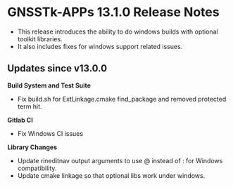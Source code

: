 GNSSTk-APPs 13.1.0 Release Notes
========================

 * This release introduces the ability to do windows builds with optional toolkit libraries.
 * It also includes fixes for windows support related issues.

Updates since v13.0.0
---------------------

**Build System and Test Suite**
  * Fix build.sh for ExtLinkage.cmake find_package and removed protected term hit.

**Gitlab CI**
  * Fix Windows CI issues 

**Library Changes**
  * Update rineditnav output arguments to use @ instead of : for Windows compatibility.
  * Update cmake linkage so that optional libs work under windows.